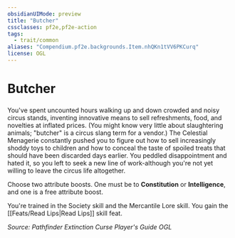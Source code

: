 ```yaml
---
obsidianUIMode: preview
title: "Butcher"
cssclasses: pf2e,pf2e-action
tags:
  - trait/common
aliases: "Compendium.pf2e.backgrounds.Item.nhQKn1tVV6PKCurq"
license: OGL
---
```

# Butcher

### 






You've spent uncounted hours walking up and down crowded and noisy circus stands, inventing innovative means to sell refreshments, food, and novelties at inflated prices. (You might know very little about slaughtering animals; "butcher" is a circus slang term for a vendor.) The Celestial Menagerie constantly pushed you to figure out how to sell increasingly shoddy toys to children and how to conceal the taste of spoiled treats that should have been discarded days earlier. You peddled disappointment and hated it, so you left to seek a new line of work-although you're not yet willing to leave the circus life altogether.

Choose two attribute boosts. One must be to **Constitution** or **Intelligence**, and one is a free attribute boost.

You're trained in the Society skill and the Mercantile Lore skill. You gain the [[Feats/Read Lips|Read Lips]] skill feat.

*Source: Pathfinder Extinction Curse Player's Guide*
*OGL*